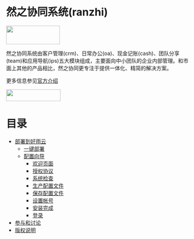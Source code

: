 # 然之协同系统(ranzhi)

<img src="http://www.goodrain.com/images/apps/ranzhi/logo.png" width="145px" height="50px"></img>

然之协同系统由客户管理(crm)、日常办公(oa)、现金记账(cash)、团队分享(team)和应用导航(ips)五大模块组成，主要面向中小团队的企业内部管理。和市面上其他的产品相比，然之协同更专注于提供一体化、精简的解决方案。

更多信息参见[官方介绍](https://www.ranzhico.com/book/ranzhi.html)

<a href="#" target="_blank" ><img src="http://www.goodrain.com/images/deploy/button_160125.png" width="147" height="32"></img></a>

# 目录
- [部署到好雨云](#部署到好雨云)
  - [一键部署](#一键部署)
  - [配置向导](#配置向导)
    - [欢迎页面](#欢迎页面)
    - [授权协议](#授权协议)
    - [系统检查](#系统检查)
    - [生产配置文件](#生产配置文件)
    - [保存配置文件](#保存配置文件)
    - [设置帐号](#设置帐号)
    - [安装完成](#安装完成)
    - [登录](#登录)
- [参与和讨论](#参与和讨论)
- [版权说明](#版权说明)
